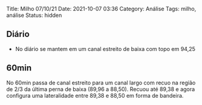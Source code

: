 Title: Milho 07/10/21
Date: 2021-10-07 03:36
Category: Análise
Tags: milho, análise
Status: hidden

## Diário

* No diário se mantem em um canal estreito de baixa com topo em 94,25

## 60min
No 60min passa de canal estreito para um canal largo com recuo na região de 2/3 da última perna de baixa (89,96 a 88,50).
Recuou até 89,38 e agora configura uma lateralidade entre 89,38 e 88,50 em forma de bandeira.
